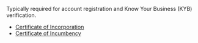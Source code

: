 Typically required for account registration and Know Your Business (KYB) verification.
- [Certificate of Incorporation](./Certificate%20of%20Incorporation.pdf)
- [Certificate of Incumbency](./Certificate%20of%20Incumbency.pdf)

